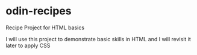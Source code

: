 # odin-recipes
Recipe Project for HTML basics

I will use this project to demonstrate basic skills in HTML
and I will revisit it later to apply CSS